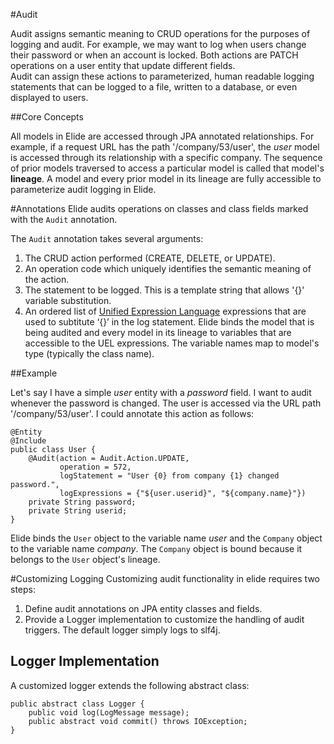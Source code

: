 #Audit

Audit assigns semantic meaning to CRUD operations for the purposes of logging and audit.  For example, we may want to log when users 
change their password or when an account is locked.  Both actions are PATCH operations on a user entity that update different fields.  
Audit can assign these actions to parameterized, human readable logging statements that can be logged to a file, written to a database, or even 
displayed to users.

##Core Concepts

All models in Elide are accessed through JPA annotated relationships.  For example, if a request URL has the path '/company/53/user', the
_user_ model is accessed through its relationship with a specific company.  The sequence of prior models traversed to access a particular model is called that model's **lineage**.  A model and every prior model in its lineage are fully accessible to parameterize audit logging in Elide.

#Annotations
Elide audits operations on classes and class fields marked with the `Audit` annotation.

The `Audit` annotation takes several arguments:
   1. The CRUD action performed (CREATE, DELETE, or UPDATE).
   2. An operation code which uniquely identifies the semantic meaning of the action.
   3. The statement to be logged.  This is a template string that allows '{}' variable substitution.
   4. An ordered list of [Unified Expression Language](https://uel.java.net/) expressions that are used to subtitute ‘{}’ in the log statement.  Elide binds the model that is being audited and every model in its lineage to variables that are accessible to the UEL expressions.  The variable names map to model's type (typically the class name).

##Example

Let's say I have a simple _user_ entity with a _password_ field.  I want to audit whenever the password is changed.
The user is accessed via the URL path '/company/53/user'.  I could annotate this action as follows:

```
@Entity
@Include
public class User {
    @Audit(action = Audit.Action.UPDATE,
           operation = 572,
           logStatement = "User {0} from company {1} changed password.",
           logExpressions = {"${user.userid}", "${company.name}"})
    private String password;
    private String userid;
}
```

Elide binds the `User` object to the variable name _user_ and the `Company` object to the variable name _company_.
The `Company` object is bound because it belongs to the `User` object's lineage.

#Customizing Logging
Customizing audit functionality in elide requires two steps:
  1. Define audit annotations on JPA entity classes and fields.  
  2. Provide a Logger implementation to customize the handling of audit triggers.  The default logger simply logs to slf4j. 

## Logger Implementation
A customized logger extends the following abstract class:

```
public abstract class Logger {
    public void log(LogMessage message);
    public abstract void commit() throws IOException;
}
```
